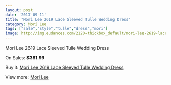 ```yaml
---
layout: post
date: '2017-09-11'
title: "Mori Lee 2619 Lace Sleeved Tulle Wedding Dress"
category: Mori Lee
tags: ["sale","style","tulle","dress","mori"]
image: http://img.eudances.com/2120-thickbox_default/mori-lee-2619-lace-sleeved-tulle-wedding-dress.jpg
---
```

Mori Lee 2619 Lace Sleeved Tulle Wedding Dress

On Sales: **$381.99**
<a href="https://www.eudances.com/en/mori-lee/713-mori-lee-2619-lace-sleeved-tulle-wedding-dress.html"><amp-img layout="responsive" width="600" height="600" src="//img.eudances.com/2120-thickbox_default/mori-lee-2619-lace-sleeved-tulle-wedding-dress.jpg" alt="Mori Lee 2619 Lace Sleeved Tulle Wedding Dress 0" /></a>
<a href="https://www.eudances.com/en/mori-lee/713-mori-lee-2619-lace-sleeved-tulle-wedding-dress.html"><amp-img layout="responsive" width="600" height="600" src="//img.eudances.com/2122-thickbox_default/mori-lee-2619-lace-sleeved-tulle-wedding-dress.jpg" alt="Mori Lee 2619 Lace Sleeved Tulle Wedding Dress 1" /></a>
<a href="https://www.eudances.com/en/mori-lee/713-mori-lee-2619-lace-sleeved-tulle-wedding-dress.html"><amp-img layout="responsive" width="600" height="600" src="//img.eudances.com/2121-thickbox_default/mori-lee-2619-lace-sleeved-tulle-wedding-dress.jpg" alt="Mori Lee 2619 Lace Sleeved Tulle Wedding Dress 2" /></a>

Buy it: [Mori Lee 2619 Lace Sleeved Tulle Wedding Dress](https://www.eudances.com/en/mori-lee/713-mori-lee-2619-lace-sleeved-tulle-wedding-dress.html "Mori Lee 2619 Lace Sleeved Tulle Wedding Dress")

View more: [Mori Lee](https://www.eudances.com/en/9-mori-lee "Mori Lee")
